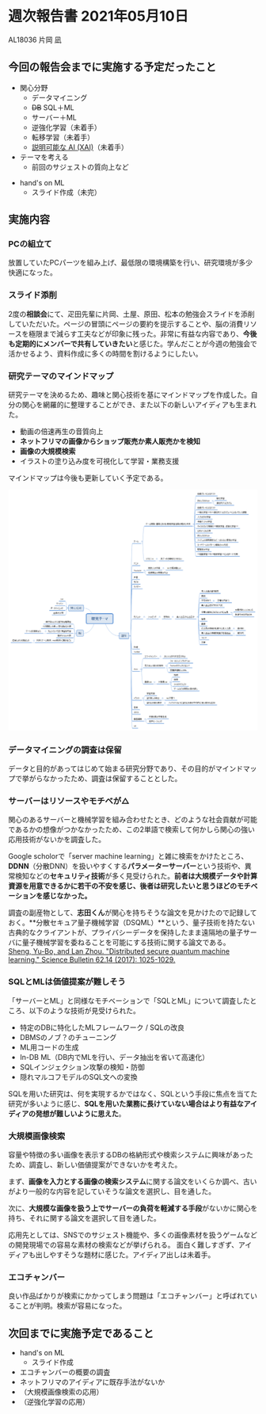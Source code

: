 <!-- tex script for md -->
<script type="text/javascript" async src="https://cdnjs.cloudflare.com/ajax/libs/mathjax/2.7.7/MathJax.js?config=TeX-MML-AM_CHTML">
</script>
<script type="text/x-mathjax-config">
 MathJax.Hub.Config({
 tex2jax: {
 inlineMath: [['$', '$'] ],
 displayMath: [ ['$$','$$'], ["\\[","\\]"] ]
 }
 });
</script>

# 週次報告書 2021年05月10日
AL18036 片岡 凪

## 今回の報告会までに実施する予定だったこと
- 関心分野
    - データマイニング
    - ~~DB~~ SQL＋ML
    - サーバー＋ML
    - 逆強化学習（未着手）
    - 転移学習（未着手）
    - [説明可能な AI (XAI)](https://www.jstage.jst.go.jp/article/jsimconf/80/0/80_51/_article/-char/ja/)（未着手）
- テーマを考える
    - 前回のサジェストの質向上など
<!-- - Youtubeの暴言、指示
    - 動的な教師
        - 半教師？
    - そもそもMLいる？ -->
- hand's on ML
    - スライド作成（未完）

## 実施内容

### PCの組立て
放置していたPCパーツを組み上げ、最低限の環境構築を行い、研究環境が多少快適になった。


### スライド添削
2度の**相談会**にて、疋田先輩に片岡、土屋、原田、松本の勉強会スライドを添削していただいた。ページの冒頭にページの要約を提示することや、脳の消費リソースを極限まで減らす工夫などが印象に残った。非常に有益な内容であり、**今後も定期的にメンバーで共有していきたい**と感じた。学んだことが今週の勉強会で活かせるよう、資料作成に多くの時間を割けるようにしたい。


### 研究テーマのマインドマップ
研究テーマを決めるため、趣味と関心技術を基にマインドマップを作成した。自分の関心を網羅的に整理することができ、また以下の新しいアイディアも生まれた。  
- 動画の倍速再生の音質向上
- **ネットフリマの画像からショップ販売か素人販売かを検知**
- **画像の大規模検索**
- イラストの塗り込み度を可視化して学習・業務支援

マインドマップは今後も更新していく予定である。  
  
![](img/study-theme_20210510.png)


<!-- ### ゲームのML（成果なし）
ゲーム以外に利用できそうなMLを探すため、ゲームのMLに関する記事を3つ読んだが、大きな成果はなかった。DQNがQ学習由来である -->


### データマイニングの調査は保留
データと目的があってはじめて始まる研究分野であり、その目的がマインドマップで挙がらなかったため、調査は保留することとした。


### サーバーはリソースやモチベが△
関心のあるサーバーと機械学習を組み合わせたとき、どのような社会貢献が可能であるかの想像がつかなかったため、この2単語で検索して何かしら関心の強い応用技術がないかを調査した。  
  
Google scholorで「server machine learning」と雑に検索をかけたところ、**DDNN**（分散DNN）を扱いやすくする**パラメーターサーバー**という技術や、異常検知などの**セキュリティ技術**が多く見受けられた。**前者は大規模データや計算資源を用意できるかに若干の不安を感じ、後者は研究したいと思うほどのモチベーションを感じなかった。**  
  
調査の副産物として、**志田くん**が関心を持ちそうな論文を見かけたので記録しておく。**分散セキュア量子機械学習（DSQML）**という、量子技術を持たない古典的なクライアントが、プライバシーデータを保持したまま遠隔地の量子サーバに量子機械学習を委ねることを可能にする技術に関する論文である。  
[Sheng, Yu-Bo, and Lan Zhou. "Distributed secure quantum machine learning." Science Bulletin 62.14 (2017): 1025-1029.](https://www.sciencedirect.com/science/article/pii/S2095927317303250)


### SQLとMLは価値提案が難しそう
「サーバーとML」と同様なモチベーションで「SQLとML」について調査したところ、以下のような技術が見受けられた。
<!-- SQLについては関心はあるが知識が多いわけではなく、MLのみを用いたXAIなどの路線で言った方がより有益なアイディアを生みやすいのではないかと考えた。 -->

- 特定のDBに特化したMLフレームワーク / SQLの改良
- DBMSのノブ？のチューニング
- ML用コードの生成
- In-DB ML（DB内でMLを行い、データ抽出を省いて高速化）
- SQLインジェクション攻撃の検知・防御
- 隠れマルコフモデルのSQL文への変換

SQLを用いた研究は、何を実現するかではなく、SQLという手段に焦点を当てた研究が多いように感じ、**SQLを用いた業務に長けていない場合はより有益なアイディアの発想が難しいように思えた**。


### 大規模画像検索
容量や特徴の多い画像を表示するDBの格納形式や検索システムに興味があったため、調査し、新しい価値提案ができないかを考えた。  
  
まず、**画像を入力とする画像の検索システム**に関する論文をいくらか調べ、古いがより一般的な内容を記していそうな論文を選択し、目を通した。


次に、**大規模な画像を扱う上でサーバーの負荷を軽減する手段**がないかに関心を持ち、それに関する論文を選択して目を通した。

応用先としては、SNSでのサジェスト機能や、多くの画像素材を扱うゲームなどの開発現場での容易な素材の検索などが挙げられる。
面白く難しすぎず、アイディアも出しやすそうな題材に感じた。アイディア出しは未着手。
<!-- ネオン看板の自動生成 -->


### エコチャンバー
良い作品ばかりが検索にかかってしまう問題は「エコチャンバー」と呼ばれていることが判明。検索が容易になった。  

## 次回までに実施予定であること
- hand's on ML
    - スライド作成
- エコチャンバーの概要の調査
- ネットフリマのアイディアに既存手法がないか
- （大規模画像検索の応用）
- （逆強化学習の応用）
